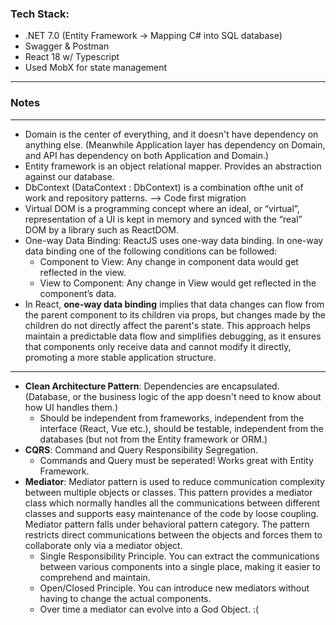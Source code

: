 ### Tech Stack:
- .NET 7.0 (Entity Framework -> Mapping C# into SQL database)
- Swagger & Postman
- React 18 w/ Typescript
- Used MobX for state management

---
### Notes 
---
- Domain is the center of everything, and it doesn't have dependency on anything else. (Meanwhile Application layer has dependency on Domain, and API has dependency on both Application and Domain.)
- Entity framework is an object relational mapper. Provides an abstraction against our database.
- DbContext (DataContext : DbContext) is a combination ofthe unit of work and repository patterns. --> Code first migration
- Virtual DOM is a programming concept where an ideal, or “virtual”, representation of a UI is kept in memory and synced with the “real” DOM by a library such as ReactDOM.
- One-way Data Binding: ReactJS uses one-way data binding. In one-way data binding one of the following conditions can be followed: 
    - Component to View: Any change in component data would get reflected in the view.
    - View to Component: Any change in View would get reflected in the component’s data.
- In React, **one-way data binding** implies that data changes can flow from the parent component to its children via props, but changes made by the children do not directly affect the parent's state. This approach helps maintain a predictable data flow and simplifies debugging, as it ensures that components only receive data and cannot modify it directly, promoting a more stable application structure.

---
- **Clean Architecture Pattern**: Dependencies are encapsulated. (Database, or the business logic of the app doesn't need to know about how UI handles them.)
    - Should be independent from frameworks, independent from the interface (React, Vue etc.), should be testable, independent from the databases (but not from the Entity framework or ORM.)
- **CQRS**: Command and Query Responsibility Segregation.
    - Commands and Query must be seperated! Works great with Entity Framework.
- **Mediator**: Mediator pattern is used to reduce communication complexity between multiple objects or classes. This pattern provides a mediator class which normally handles all the communications between different classes and supports easy maintenance of the code by loose coupling. Mediator pattern falls under behavioral pattern category. The pattern restricts direct communications between the objects and forces them to collaborate only via a mediator object.
    - Single Responsibility Principle. You can extract the communications between various components into a single place, making it easier to comprehend and maintain.
    - Open/Closed Principle. You can introduce new mediators without having to change the actual components.
    - Over time a mediator can evolve into a God Object. :(
      
